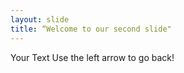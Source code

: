 ```yaml
---
layout: slide
title: “Welcome to our second slide"
---
```

Your Text
Use the left arrow to go back!
